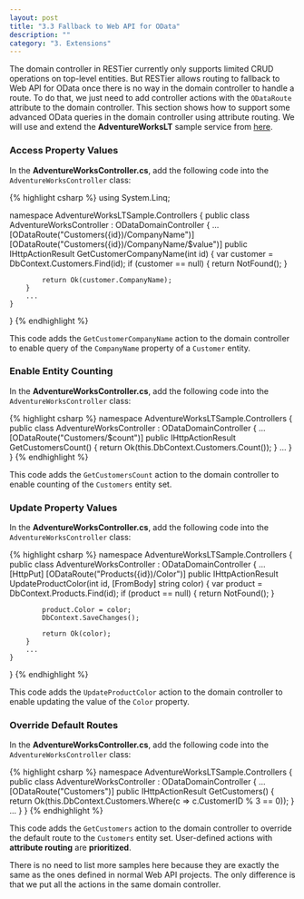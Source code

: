 ```yaml
---
layout: post
title: "3.3 Fallback to Web API for OData"
description: ""
category: "3. Extensions"
---
```


The domain controller in RESTier currently only supports limited CRUD operations on top-level entities. But RESTier allows routing to fallback to Web API for OData once there is no way in the domain controller to handle a route. To do that, we just need to add controller actions with the `ODataRoute` attribute to the domain controller. This section shows how to support some advanced OData queries in the domain controller using attribute routing. We will use and extend the **AdventureWorksLT** sample service from [here](https://github.com/OData/ODataSamples/tree/master/RESTier/AdventureWorksLTSample).

### Access Property Values
In the **AdventureWorksController.cs**, add the following code into the `AdventureWorksController` class:

{% highlight csharp %}
using System.Linq;

namespace AdventureWorksLTSample.Controllers
{
    public class AdventureWorksController : ODataDomainController<AdventureWorksDomain>
    {
        ...
        [ODataRoute("Customers({id})/CompanyName")]
        [ODataRoute("Customers({id})/CompanyName/$value")]
        public IHttpActionResult GetCustomerCompanyName(int id)
        {
            var customer = DbContext.Customers.Find(id);
            if (customer == null)
            {
                return NotFound();
            }

            return Ok(customer.CompanyName);
        }
        ...
    }
}
{% endhighlight %}

This code adds the `GetCustomerCompanyName` action to the domain controller to enable query of the `CompanyName` property of a `Customer` entity.

### Enable Entity Counting
In the **AdventureWorksController.cs**, add the following code into the `AdventureWorksController` class:

{% highlight csharp %}
namespace AdventureWorksLTSample.Controllers
{
    public class AdventureWorksController : ODataDomainController<AdventureWorksDomain>
    {
        ...
        [ODataRoute("Customers/$count")]
        public IHttpActionResult GetCustomersCount()
        {
            return Ok(this.DbContext.Customers.Count());
        }
        ...
    }
}
{% endhighlight %}

This code adds the `GetCustomersCount` action to the domain controller to enable counting of the `Customers` entity set.

### Update Property Values
In the **AdventureWorksController.cs**, add the following code into the `AdventureWorksController` class:

{% highlight csharp %}
namespace AdventureWorksLTSample.Controllers
{
    public class AdventureWorksController : ODataDomainController<AdventureWorksDomain>
    {
        ...
        [HttpPut]
        [ODataRoute("Products({id})/Color")]
        public IHttpActionResult UpdateProductColor(int id, [FromBody] string color)
        {
            var product = DbContext.Products.Find(id);
            if (product == null)
            {
                return NotFound();
            }

            product.Color = color;
            DbContext.SaveChanges();

            return Ok(color);
        }
        ...
    }
}
{% endhighlight %}

This code adds the `UpdateProductColor` action to the domain controller to enable updating the value of the `Color` property.

### Override Default Routes
In the **AdventureWorksController.cs**, add the following code into the `AdventureWorksController` class:

{% highlight csharp %}
namespace AdventureWorksLTSample.Controllers
{
    public class AdventureWorksController : ODataDomainController<AdventureWorksDomain>
    {
        ...
        [ODataRoute("Customers")]
        public IHttpActionResult GetCustomers()
        {
            return Ok(this.DbContext.Customers.Where(c => c.CustomerID % 3 == 0));
        }
        ...
    }
}
{% endhighlight %}

This code adds the `GetCustomers` action to the domain controller to override the default route to the `Customers` entity set. User-defined actions with **attribute routing** are **prioritized**.

There is no need to list more samples here because they are exactly the same as the ones defined in normal Web API projects. The only difference is that we put all the actions in the same domain controller.
